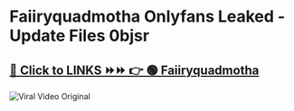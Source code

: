 
 # Faiiryquadmotha Onlyfans Leaked - Update Files 0bjsr

## <h2><a href="https://clipsfans.com/Faiiryquadmotha&ref=git">🔗 Click to LINKS ⏩⏩ 👉 🟢 Faiiryquadmotha </a></h2>

<a href="https://clipsfans.com/Faiiryquadmotha&ref=git" rel="nofollow" data-target="animated-image.originalLink"><img src="https://i.ibb.co.com/xMMVF88/686577567.gif" alt="Viral Video Original" style="max-width: 100%; display: inline-block;" data-target="animated-image.originalImage"></a>

